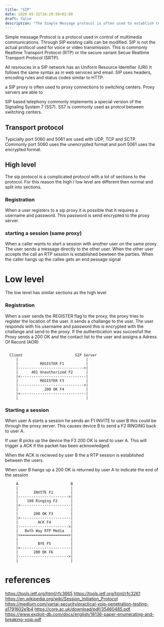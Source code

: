 ```yaml
---
title: "SIP"
date: 2020-05-31T16:20:58+02:00
draft: false
description: "The Simple Message protocol is often used to establish telecommunications for example VoIP." 
---
```


Simple message Protocol is a protocol used in control of multimedia communications. Through SIP existing calls can be modified. SIP is not the actual protocol used for voice or video transmission. This is commonly Realtime Transport Protocol (RTP) or the secure variant Secue Realtime Transport Protocol (SRTP).

All resrouces in a SIP network has an Uniform Resource Identifier (URI) It follows the same syntax as in web services and email. SIP uses headers, encoding rules and status codes similar to HTTP.

a SIP proxy is often used to proxy connections to switching centers. Proxy servers are  able to 

SIP based telephony commonly implements a special version of the Signaling System 7 (SS7).
SS7 is commonly used as protcol between switching centers. 


## Transport protocol
Typicially port 5060 and 5061 are used with UDP, TCP and SCTP.
Commonly port 5060 uses the unencrypted format and port 5061 uses the encrypted format.

## High level
The sip protocol is a complicated protocol with a lot of sections to the protocol. For this reason the high / low level are different then normal and split into sections.

### Registration
When a user registers to a sip proxy it is possible that it requires a username and password. This password is send encrypted to the proxy server.

### starting a session (same proxy)
When a caller wants to start a session with another user on the same proxy. The user sends a message directly to the other user. When the other user accepts the call an RTP session is established bewteen the parties.  When the caller hangs up the callee gets an end pessage signal

# Low level
The low level has similar sections as the high level

### Registration
When a user sends the REGISTER flag to the proxy, the proxy tries to register the location of the user. it sends a challange to the user. The user responds with his username and password this is encrypted with the challange and send to the proxy. If the authentication was succesfull the Proxy sends a 200 OK and the contact list to the user and assigns a Adress Of Record (AOR)

```

  Client                        SIP Server
     |                               |
     |          REGISTER F1          |
     |------------------------------>|
     |      401 Unauthorized F2      |
     |<------------------------------|
     |          REGISTER F3          |
     |------------------------------>|
     |            200 OK F4          |
     |<------------------------------|
     |                               |
```

### Starting a session
When user A starts a session he sends an F1 INVITE to user B this could be through the proxy server. This causes device B to send a F2 RINGING back to user A.

If user B picks up the device the F3 200 OK is send to user A. This will trigger a ACK if the packet has been acknowledged.

When the ACK is recieved by user B the a RTP session is established between the users. 

When user B hangs up a 200 OK is returned by user A to indicate the end of the session
```
	 A                        B
     |                        |
     |       INVITE F1        |
     |----------------------->|
     |    180 Ringing F2      |
     |<-----------------------|
     |                        |
     |       200 OK F3        |
     |<-----------------------|
     |         ACK F4         |
     |----------------------->|
     |   Both Way RTP Media   |
     |<======================>|
     |                        |
     |         BYE F5         |
     |<-----------------------|
     |       200 OK F6        |
     |----------------------->|
     |                        |

```


# references
https://tools.ietf.org/html/rfc3665
https://tools.ietf.org/html/rfc3261
https://en.wikipedia.org/wiki/Session_Initiation_Protocol
https://medium.com/vartai-security/practical-voip-penetration-testing-a1791602e1b4
https://core.ac.uk/download/pdf/35460485.pdf
https://www.exploit-db.com/docs/english/18136-paper-enumerating-and-breaking-voip.pdf
